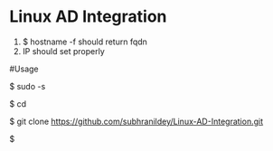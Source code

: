 # Linux AD Integration

1. $ hostname -f should return fqdn
2. IP should set properly

#Usage

$ sudo -s

$ cd

$ git clone https://github.com/subhranildey/Linux-AD-Integration.git

$ 
